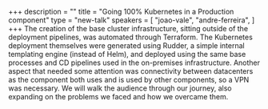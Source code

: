 +++
description = ""
title = "Going 100% Kubernetes in a Production component"
type = "new-talk"
speakers = [
        "joao-vale",
        "andre-ferreira",
]
+++
The creation of the base cluster infrastructure, sitting outside of the deployment pipelines, was automated through Terraform. The Kubernetes deployment themselves were generated using Rudder, a simple internal templating engine (instead of Helm), and deployed using the same base processes and CD pipelines used in the on-premises infrastructure. Another aspect that needed some attention was connectivity between datacenters as the component both uses and is used by other components, so a VPN was necessary. We will walk the audience through our journey, also expanding on the problems we faced and how we overcame them.